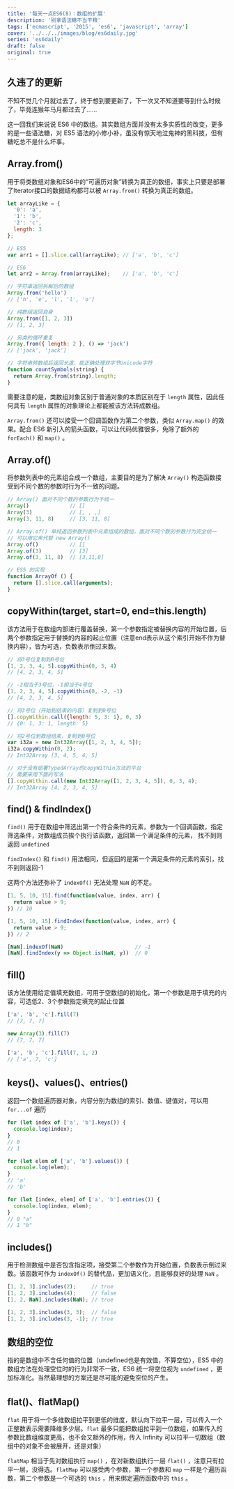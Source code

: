 ```yaml
---
title: '每天一点ES6(8)：数组的扩展'
description: '别拿语法糖不当干粮'
tags: ['ecmascript', '2015', 'es6', 'javascript', 'array']
cover: '../../../images/blog/es6daily.jpg'
series: 'es6daily'
draft: false
original: true
---
```


## 久违了的更新

不知不觉几个月就过去了，终于想到要更新了，下一次又不知道要等到什么时候了，毕竟连猴年马月都过去了……

这一回我们来说说 ES6 中的数组。其实数组方面并没有太多实质性的改变，更多的是一些语法糖，对 ES5 语法的小修小补，虽没有惊天地泣鬼神的黑科技，但有糖吃总不是什么坏事。

## Array.from()

用于将类数组对象和ES6中的“可遍历对象”转换为真正的数组，事实上只要是部署了Iterator接口的数据结构都可以被 `Array.from()` 转换为真正的数组。

```js
let arrayLike = {
  '0': 'a',
  '1': 'b',
  '2': 'c',
  length: 3
};

// ES5
var arr1 = [].slice.call(arrayLike); // ['a', 'b', 'c']

// ES6
let arr2 = Array.from(arrayLike);    // ['a', 'b', 'c']

// 字符串返回拆解后的数组
Array.from('hello')
// ['h', 'e', 'l', 'l', 'o']

// 纯数组返回自身
Array.from([1, 2, 3])
// [1, 2, 3]

// 另类的循环重复
Array.from({ length: 2 }, () => 'jack')
// ['jack', 'jack']

// 字符串转数组后返回长度，能正确处理双字节Unicode字符
function countSymbols(string) {
  return Array.from(string).length;
}
```

需要注意的是，类数组对象区别于普通对象的本质区别在于 `length` 属性，因此任何具有 `length` 属性的对象理论上都能被该方法转成数组。

 `Array.from()` 还可以接受一个回调函数作为第二个参数，类似 `Array.map()` 的效果。配合 ES6 新引入的箭头函数，可以让代码优雅很多，免除了额外的 `forEach()` 和 `map()` 。

## Array.of()

将参数列表中的元素组合成一个数组，主要目的是为了解决 `Array()` 构造函数接受到不同个数的参数时行为不一致的问题。

```js
// Array() 面对不同个数的参数行为不统一
Array()             // []
Array(3)            // [, , ,]
Array(3, 11, 8)     // [3, 11, 8]

// Array.of() 单纯返回参数列表中元素组成的数组，面对不同个数的参数行为完全统一
// 可以用它来代替 new Array()
Array.of()          // []
Array.of(3)         // [3]
Array.of(3, 11, 8)  // [3,11,8]

// ES5 的实现
function ArrayOf () {
  return [].slice.call(arguments);
}
```

## copyWithin(target, start=0, end=this.length)

该方法用于在数组内部进行覆盖替换，第一个参数指定被替换内容的开始位置，后两个参数指定用于替换的内容的起止位置（注意end表示从这个索引开始不作为替换内容），皆为可选，负数表示倒过来数。

```js
// 将3号位复制到0号位
[1, 2, 3, 4, 5].copyWithin(0, 3, 4)
// [4, 2, 3, 4, 5]

// -2相当于3号位，-1相当于4号位
[1, 2, 3, 4, 5].copyWithin(0, -2, -1)
// [4, 2, 3, 4, 5]

// 将3号位（开始到结束的内容）复制到0号位
[].copyWithin.call({length: 5, 3: 1}, 0, 3)
// {0: 1, 3: 1, length: 5}

// 将2号位到数组结束，复制到0号位
var i32a = new Int32Array([1, 2, 3, 4, 5]);
i32a.copyWithin(0, 2);
// Int32Array [3, 4, 5, 4, 5]

// 对于没有部署TypedArray的copyWithin方法的平台
// 需要采用下面的写法
[].copyWithin.call(new Int32Array([1, 2, 3, 4, 5]), 0, 3, 4);
// Int32Array [4, 2, 3, 4, 5]
```

## find() & findIndex()

 `find()` 用于在数组中筛选出第一个符合条件的元素，参数为一个回调函数，指定筛选条件，对数组成员挨个执行该函数，返回第一个满足条件的元素， 找不到则返回 `undefined`

 `findIndex()` 和 `find()` 用法相同，但返回的是第一个满足条件的元素的索引，找不到则返回-1

这两个方法还弥补了 `indexOf()` 无法处理 `NaN` 的不足。

```js
[1, 5, 10, 15].find(function(value, index, arr) {
  return value > 9;
}) // 10

[1, 5, 10, 15].findIndex(function(value, index, arr) {
  return value > 9;
}) // 2

[NaN].indexOf(NaN)                       // -1
[NaN].findIndex(y => Object.is(NaN, y))  // 0
```

## fill()

该方法使用给定值填充数组，可用于空数组的初始化，第一个参数是用于填充的内容，可选低2、3个参数指定填充的起止位置

```js
['a', 'b', 'c'].fill(7)
// [7, 7, 7]

new Array(3).fill(7)
// [7, 7, 7]

['a', 'b', 'c'].fill(7, 1, 2)
// ['a', 7, 'c']
```

## keys()、values()、entries()

返回一个数组遍历器对象，内容分别为数组的索引、数值、键值对，可以用 `for...of` 遍历

```js
for (let index of ['a', 'b'].keys()) {
  console.log(index);
}
// 0
// 1

for (let elem of ['a', 'b'].values()) {
  console.log(elem);
}
// 'a'
// 'b'

for (let [index, elem] of ['a', 'b'].entries()) {
  console.log(index, elem);
}
// 0 "a"
// 1 "b"
```

## includes()

用于检测数组中是否包含指定项，接受第二个参数作为开始位置，负数表示倒过来数。该函数可作为 `indexOf()` 的替代品，更加语义化，且能够良好的处理 `NaN` 。

```js
[1, 2, 3].includes(2);     // true
[1, 2, 3].includes(4);     // false
[1, 2, NaN].includes(NaN); // true

[1, 2, 3].includes(3, 3);  // false
[1, 2, 3].includes(3, -1); // true
```

## 数组的空位

指的是数组中不含任何值的位置（undefined也是有效值，不算空位），ES5 中的数组方法在处理空位时的行为非常不一致，ES6 统一将空位视为 `undefined` ，更加标准化。当然最理想的方案还是尽可能的避免空位的产生。

## flat()、flatMap()

`flat` 用于将一个多维数组拉平到更低的维度，默认向下拉平一层，可以传入一个正整数表示需要降维多少层。`flat` 最多只能把数组拉平到一位数组，如果传入的参数比数组维度更高，也不会又额外的作用，传入 Infinity 可以拉平一切数组（数组中的对象不会被展开，还是对象）

`flatMap` 相当于先对数组执行 `map()` ，在对新数组执行一层 `flat()` ，注意只有拉平一层，没得选。`flatMap` 可以接受两个参数，第一个参数和 `map` 一样是个遍历函数，第二个参数是一个可选的 `this` ，用来绑定遍历函数中的 `this` 。
